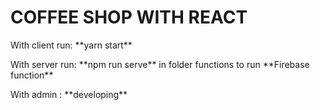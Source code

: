 # COFFEE SHOP WITH REACT

<p> With client run: **yarn start** </p>
<p> With server run: **npm run serve** in folder functions to run **Firebase function** <p>
<p> With admin : **developing** <p>
